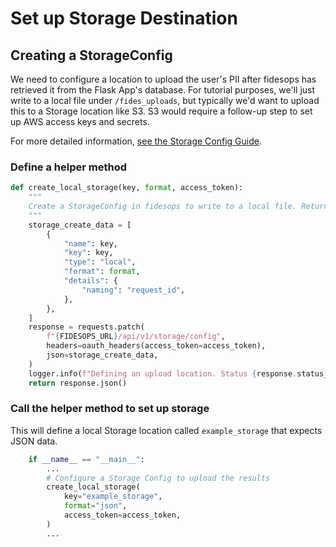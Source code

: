 # Set up Storage Destination


## Creating a StorageConfig 

We need to configure a location to upload the user's PII after fidesops has retrieved it from the Flask App's
database. For tutorial purposes, we'll just write to a local file under `/fides_uploads`, but typically we'd want
to upload this to a Storage location like S3.  S3 would require a follow-up step to set up AWS access keys and secrets.

For more detailed information, [see the Storage Config Guide](../guides/storage.md).

### Define a helper method

```python
def create_local_storage(key, format, access_token):
    """
    Create a StorageConfig in fidesops to write to a local file. Returns the response JSON if successful.
    """
    storage_create_data = [
        {
            "name": key,
            "key": key,
            "type": "local",
            "format": format,
            "details": {
                "naming": "request_id",
            },
        },
    ]
    response = requests.patch(
        f"{FIDESOPS_URL}/api/v1/storage/config",
        headers=oauth_headers(access_token=access_token),
        json=storage_create_data,
    )
    logger.info(f"Defining an upload location. Status {response.status_code}")
    return response.json()

```

### Call the helper method to set up storage

This will define a local Storage location called `example_storage` that expects JSON data.  

```python
    if __name__ == "__main__":
        ...
        # Configure a Storage Config to upload the results
        create_local_storage(
            key="example_storage",
            format="json",
            access_token=access_token,
        )
        ...
```